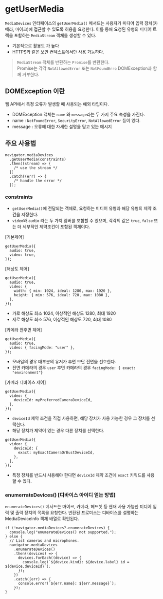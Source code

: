 # getUserMedia

`MediaDevices` 인터페이스의 `getUserMedia()` 메서드는 사용자가 미디어 입력 장치(카메라, 마이크)에 접근할 수 있도록 허용을 요청한다. 이를 통해 요청된 유형의 미디어 트랙을 포함하는 `MediaStream` 객체를 생성할 수 있다.

- 기본적으로 활용도 가 높다
- HTTPS와 같은 보안 컨텍스트에서만 사용 가능하다.

> `MediaStream` 객체를 반환하는 `Promise`를 반환한다.  
> Promise는 각각 `NotAllowedError` 또는 `NotFoundErro` DOMException과 함께 거부한다.

## DOMException 이란

웹 API에서 특정 오류가 발생할 때 사용되는 예외 타입이다.

- DOMException 객체는 `name` 와 `message`라는 두 가지 주요 속성을 가진다.
- name : `NotFoundError`, `SecurityError`, `NotAllowedError` 등이 있다.
- message : 오류에 대한 자세한 설명을 담고 있는 메시지

## 주요 사용법

```tsx
navigator.mediaDevices
  .getUserMedia(constraints)
  .then((stream) => {
    /* use the stream */
  })
  .catch((err) => {
    /* handle the error */
  });
```

### constraints

- `getUserMedia()`에 전달되는 객체로, 요청하는 미디어 유형과 해당 유형의 제약 조건을 지정한다.
- `video`와 `audio` 라는 두 가지 멤버를 포함할 수 있으며, 각각의 값은 `true`, `false` 또는 더 세부적인 제약조건이 포함된 객체이다.

[기본제어]

```tsx
getUserMedia({
  audio: true,
  video: true,
});
```

[해상도 제어]

```tsx
getUserMedia({
  audio: true,
  video: {
    width: { min: 1024, ideal: 1280, max: 1920 },
    height: { min: 576, ideal: 720, max: 1080 },
  },
});
```

- 가로 해상도 최소 1024, 이상적인 해상도 1280, 최대 1920
- 세로 해상도 최소 576, 이상적인 해상도 720, 최대 1080

[카메라 전후면 제어]

```tsx
getUserMedia({
  audio: true,
  video: { facingMode: "user" },
});
```

- 모바일의 경우 대부분의 유저가 후면 보단 전면을 선호한다.
- 전면 카메라의 경우 `user` 후면 카메라의 경우 `facingMode: { exact: "environment"}`

[카메라 디바이스 제어]

```tsx
getUserMedia({
  video: {
    deviceId: myPreferredCameraDeviceId,
  },
});
```

- `deviceId` 제약 조건을 직접 사용하면, 해당 장치가 사용 가능한 경우 그 장치를 선택한다.
- 해당 장치가 제약이 있는 경우 다른 장치를 선택한다.

```tsx
getUserMedia({
  video: {
    deviceId: {
      exact: myExactCameraOrBustDeviceId,
    },
  },
});
```

- 특정 장치를 반드시 사용해야 한다면 `deviceId` 제약 조건에 `exact` 키워드를 사용할 수 있다.

### enumerrateDevices() [디바이스 아이디 얻는 방법]

`enumerateDevices()` 메서드는 마이크, 카메라, 헤드셋 등 현재 사용 가능한 미디어 입력 및 출력 장치의 목록을 요청한다. 반환된 프로미스는 디바이스를 설명하는 MediaDeviceInfo 객체 배열로 확인된다.

```tsx
if (!navigator.mediaDevices?.enumerateDevices) {
  console.log("enumerateDevices() not supported.");
} else {
  // List cameras and microphones.
  navigator.mediaDevices
    .enumerateDevices()
    .then((devices) => {
      devices.forEach((device) => {
        console.log(`${device.kind}: ${device.label} id = ${device.deviceId}`);
      });
    })
    .catch((err) => {
      console.error(`${err.name}: ${err.message}`);
    });
}
```
